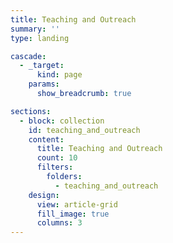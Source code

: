 ```yaml
---
title: Teaching and Outreach
summary: ''
type: landing

cascade:
  - _target:
      kind: page
    params:
      show_breadcrumb: true

sections:
  - block: collection
    id: teaching_and_outreach
    content:
      title: Teaching and Outreach
      count: 10
      filters:
        folders:
          - teaching_and_outreach
    design:
      view: article-grid
      fill_image: true
      columns: 3
---
```

